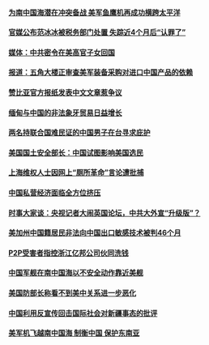 #### [为南中国海潜在冲突备战 美军鱼鹰机再成功横跨太平洋](../pages/zyyyoeqqvi/4597574.md) 

#### [官媒公布范冰冰被税务部门处置 失踪近4个月后“认罪了”](../pages/zyyyoeqqvi/4597555.md) 

#### [媒体：中共密令在美高官子女回国](../pages/zyyyoeqqvi/4597546.md) 

#### [报道：五角大楼正审查美军装备采购对进口中国产品的依赖](../pages/zyyyoeqqvi/4597527.md) 

#### [赞比亚官方报纸发表中文文章惹争议](../pages/zyyyoeqqvi/4597024.md) 

#### [缅甸与中国的非法象牙贸易日益增长](../pages/zyyyoeqqvi/4597000.md) 

#### [两名持联合国难民证的中国男子在台寻求庇护](../pages/zyyyoeqqvi/4596948.md) 

#### [美国国土安全部长：中国试图影响美国选民](../pages/zyyyoeqqvi/4596867.md) 

#### [上海维权人士因网上“厕所革命”言论遭批捕](../pages/zyyyoeqqvi/4596337.md) 

#### [中国私营经济面临全方位挤压](../pages/zyyyoeqqvi/4596321.md) 

#### [时事大家谈：央视记者大闹英国论坛，中共大外宣“升级版”？](../pages/zyyyoeqqvi/4596311.md) 

#### [美加州中国籍居民非法向中国出口敏感技术被判46个月](../pages/zyyyoeqqvi/4596066.md) 

#### [P2P受害者指控浙江亿邦公司伙同洗钱 ](../pages/zyyyoeqqvi/4595987.md) 

#### [中国军舰在南中国海以不安全动作靠近美舰](../pages/zyyyoeqqvi/4595977.md) 

#### [美国防部长称看不到美中关系进一步恶化](../pages/zyyyoeqqvi/4595956.md) 

#### [中国利用反宣传回击国际社会对新疆事态的批评](../pages/zyyyoeqqvi/4595918.md) 

#### [美军机飞越南中国海 制衡中国 保护东南亚](../pages/zyyyoeqqvi/4595910.md) 

